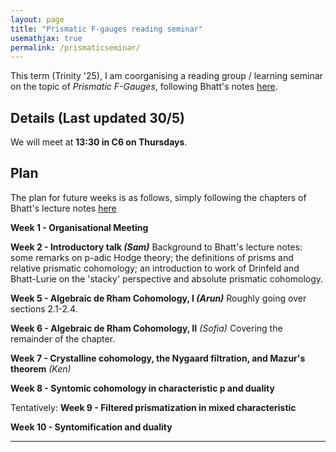 ```yaml
---
layout: page
title: "Prismatic F-gauges reading seminar"
usemathjax: true
permalink: /prismaticseminar/
---
```


This term (Trinity '25), I am coorganising a reading group / learning seminar on the topic of _Prismatic F-Gauges_, following Bhatt's notes [here](https://www.math.ias.edu/~bhatt/teaching/mat549f22/lectures.pdf).

## Details (Last updated 30/5)

We will meet at **13:30 in C6 on Thursdays**. 


## Plan 

The plan for future weeks is as follows, simply following the chapters of Bhatt's lecture notes [here](https://www.math.ias.edu/~bhatt/teaching/mat549f22/lectures.pdf)

**Week 1 - Organisational Meeting**

**Week 2 - Introductory talk _(Sam)_**
Background to Bhatt's lecture notes: some remarks on p-adic Hodge theory; the definitions of prisms and relative prismatic cohomology; an introduction to work of Drinfeld and Bhatt-Lurie on the 'stacky' perspective and absolute prismatic cohomology.

**Week 5 - Algebraic de Rham Cohomology, I _(Arun)_** 
Roughly going over sections 2.1-2.4.

**Week 6 - Algebraic de Rham Cohomology, II** _(Sofia)_
Covering the remainder of the chapter.

**Week 7 - Crystalline cohomology, the Nygaard filtration, and Mazur's theorem** _(Ken)_

**Week 8 - Syntomic cohomology in characteristic p and duality**

Tentatively: 
**Week 9 - Filtered prismatization in mixed characteristic**

**Week 10 - Syntomification and duality**

---